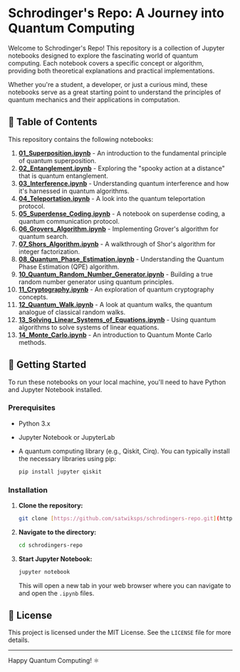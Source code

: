 # Schrodinger's Repo: A Journey into Quantum Computing

Welcome to Schrodinger's Repo! This repository is a collection of Jupyter notebooks designed to explore the fascinating world of quantum computing. Each notebook covers a specific concept or algorithm, providing both theoretical explanations and practical implementations.

Whether you're a student, a developer, or just a curious mind, these notebooks serve as a great starting point to understand the principles of quantum mechanics and their applications in computation.

## 📖 Table of Contents

This repository contains the following notebooks:

1.  [**01_Superposition.ipynb**](01_Superposition.ipynb) - An introduction to the fundamental principle of quantum superposition.
2.  [**02_Entanglement.ipynb**](02_Entanglement.ipynb) - Exploring the "spooky action at a distance" that is quantum entanglement.
3.  [**03_Interference.ipynb**](03_Interference.ipynb) - Understanding quantum interference and how it's harnessed in quantum algorithms.
4.  [**04_Teleportation.ipynb**](04_Teleportation.ipynb) - A look into the quantum teleportation protocol.
5.  [**05_Superdense_Coding.ipynb**](05_Superdense_Coding.ipynb) - A notebook on superdense coding, a quantum communication protocol.
6.  [**06_Grovers_Algorithm.ipynb**](06_Grovers_Algorithm.ipynb) - Implementing Grover's algorithm for quantum search.
7.  [**07_Shors_Algorithm.ipynb**](07_Shors_Algorithm.ipynb) - A walkthrough of Shor's algorithm for integer factorization.
8.  [**08_Quantum_Phase_Estimation.ipynb**](08_Quantum_Phase_Estimation.ipynb) - Understanding the Quantum Phase Estimation (QPE) algorithm.
9.  [**10_Quantum_Random_Number_Generator.ipynb**](10_Quantum_Random_Number_Generator.ipynb) - Building a true random number generator using quantum principles.
10. [**11_Cryptography.ipynb**](11_Cryptography.ipynb) - An exploration of quantum cryptography concepts.
11. [**12_Quantum_Walk.ipynb**](12_Quantum_Walk.ipynb) - A look at quantum walks, the quantum analogue of classical random walks.
12. [**13_Solving_Linear_Systems_of_Equations.ipynb**](13_Solving_Linear_Systems_of_Equations.ipynb) - Using quantum algorithms to solve systems of linear equations.
13. [**14_Monte_Carlo.ipynb**](14_Monte_Carlo.ipynb) - An introduction to Quantum Monte Carlo methods.

## 🚀 Getting Started

To run these notebooks on your local machine, you'll need to have Python and Jupyter Notebook installed.

### Prerequisites

-   Python 3.x
-   Jupyter Notebook or JupyterLab
-   A quantum computing library (e.g., Qiskit, Cirq). You can typically install the necessary libraries using pip:

    ```bash
    pip install jupyter qiskit
    ```

### Installation

1.  **Clone the repository:**

    ```bash
    git clone [https://github.com/satwiksps/schrodingers-repo.git](https://github.com/satwiksps/schrodingers-repo.git)
    ```

2.  **Navigate to the directory:**

    ```bash
    cd schrodingers-repo
    ```

3.  **Start Jupyter Notebook:**

    ```bash
    jupyter notebook
    ```

    This will open a new tab in your web browser where you can navigate to and open the `.ipynb` files.

## 📄 License

This project is licensed under the MIT License. See the `LICENSE` file for more details.

---

Happy Quantum Computing! ⚛️
